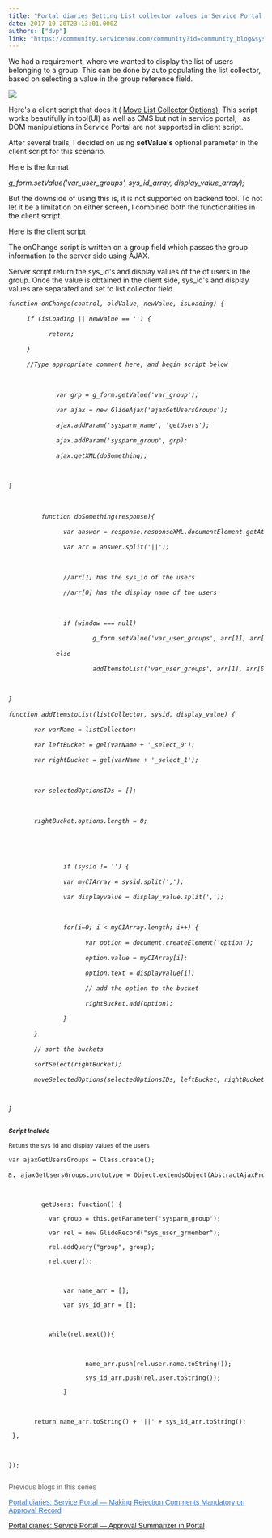 ```yaml
---
title: "Portal diaries Setting List collector values in Service Portal by catalog client script"
date: 2017-10-20T23:13:01.000Z
authors: ["dvp"]
link: "https://community.servicenow.com/community?id=community_blog&sys_id=571da2e5dbd0dbc01dcaf3231f961913"
---
```

<p style="margin-top: auto;">We had a requirement, where we wanted to display the list of users belonging to a group. This can be done by auto populating the list collector, based on selecting a value in the group reference field.</p><p></p><p><img   class="image-1 jive-image" src="f3534ccadbd8d3041dcaf3231f96193d.iix" style="max-width: 1200px; max-height: 900px;"/></p><p></p><p style="margin-top: auto;">Here's a client script that does it ( <a title="ww.servicenowguru.com/scripting/client-scripts-scripting/move-list-collector-options/" href="https://www.servicenowguru.com/scripting/client-scripts-scripting/move-list-collector-options/">Move List Collector Options)</a>. This script works beautifully in tool(UI) as well as CMS but not in service portal,   as DOM manipulations in Service Portal are not supported in client script.</p><p></p><p style="margin-top: auto;">After several trails, I decided on using <strong>setValue's </strong>optional parameter in the client script for this scenario.</p><p style="margin-top: auto;">Here is the format</p><p style="margin-top: auto;"><em>g_form.setValue('var_user_groups', sys_id_array, display_value_array);</em></p><p></p><p style="margin-top: auto;">But the downside of using this is, it is not supported on backend tool. To not let it be a limitation on either screen, I combined both the functionalities in the client script.</p><p></p><p style="margin-top: auto;">Here is the client script</p><p style="margin-top: auto;">The onChange script is written on a group field which passes the group information to the server side using AJAX.</p><p></p><p style="margin-top: auto;">Server script return the sys_id's and display values of the of users in the group. Once the value is obtained in the client side, sys_id's and display values are separated and set to list collector field.</p><p></p><pre __default_attr="javascript" __jive_macro_name="code" class="jive_macro_code _jivemacro_uid_1508512899800319 jive_text_macro" data-renderedposition="601_8_1130_928" jivemacro_uid="_1508512899800319"><p style="margin-top: auto;"><span style="font-size: 9.0pt;"><em>function onChange(control, oldValue, newValue, isLoading) {</em></span></p><p style="margin-top: auto;"><span style="font-size: 9.0pt;"><em>     if (isLoading || newValue == '') {</em></span> </p><p style="margin-top: auto;"><span style="font-size: 9.0pt;"><em>           return;</em></span> </p><p style="margin-top: auto;"><span style="font-size: 9.0pt;"><em>     }</em></span> </p><p style="margin-top: auto;"><span style="font-size: 9.0pt;"><em>     //Type appropriate comment here, and begin script below</em></span> </p><p style="margin-top: auto;"><em>           </em> </p><p style="margin-top: auto;"><span style="font-size: 9.0pt;"><em>             var grp = g_form.getValue('var_group');   </em></span> </p><p style="margin-top: auto;"><span style="font-size: 9.0pt;"><em>             var ajax = new GlideAjax('ajaxGetUsersGroups');</em></span> </p><p style="margin-top: auto;"><span style="font-size: 9.0pt;"><em>             ajax.addParam('sysparm_name', 'getUsers');</em></span> </p><p style="margin-top: auto;"><span style="font-size: 9.0pt;"><em>             ajax.addParam('sysparm_group', grp);</em></span> </p><p style="margin-top: auto;"><span style="font-size: 9.0pt;"><em>             ajax.getXML(doSomething);</em></span> </p><p style="margin-top: auto;"><em>       </em> </p><p style="margin-top: auto;"><span style="font-size: 9.0pt;"><em>}               </em></span> </p><p style="margin-top: auto;"><em>             </em> </p><p style="margin-top: auto;"><span style="font-size: 9.0pt;"><em>         function doSomething(response){</em></span> </p><p style="margin-top: auto;"><span style="font-size: 9.0pt;"><em>               var answer = response.responseXML.documentElement.getAttribute("answer");</em></span> </p><p style="margin-top: auto;"></p><p style="margin-top: auto;"><span style="font-size: 9.0pt;"><em>               var arr = answer.split('||');</em></span> </p><p style="margin-top: auto;"><em>               </em> </p><p style="margin-top: auto;"><span style="font-size: 9.0pt;"><em>               //arr[1] has the sys_id of the users</em></span> </p><p style="margin-top: auto;"><span style="font-size: 9.0pt;"><em>               //arr[0] has the display name of the users</em></span> </p><p style="margin-top: auto;"><em>               </em> </p><p style="margin-top: auto;"><span style="font-size: 9.0pt;"><em>               if (window === null)</em></span> </p><p style="margin-top: auto;"><span style="font-size: 9.0pt;"><em>                       g_form.setValue('var_user_groups', arr[1], arr[0]); // Mobile Compatible</em></span> </p><p style="margin-top: auto;"><span style="font-size: 9.0pt;"><em>             else</em></span> </p><p style="margin-top: auto;"><span style="font-size: 9.0pt;"><em>                       addItemstoList('var_user_groups', arr[1], arr[0]);   </em></span> </p><p style="margin-top: auto;"><em>       </em> </p><p style="margin-top: auto;"><span style="font-size: 9.0pt;"><em>}</em></span> </p><p style="margin-top: auto;"></p><p style="margin-top: auto;"></p><p style="margin-top: auto;"><span style="font-size: 9.0pt;"><em>function addItemstoList(listCollector, sysid, display_value) {</em></span> </p><p style="margin-top: auto;"><span style="font-size: 9.0pt;"><em>       var varName = listCollector;</em></span> </p><p style="margin-top: auto;"><span style="font-size: 9.0pt;"><em>       var leftBucket = gel(varName + '_select_0');</em></span> </p><p style="margin-top: auto;"><span style="font-size: 9.0pt;"><em>       var rightBucket = gel(varName + '_select_1');</em></span> </p><p style="margin-top: auto;"><em>       </em> </p><p style="margin-top: auto;"><span style="font-size: 9.0pt;"><em>       var selectedOptionsIDs = [];</em></span> </p><p style="margin-top: auto;"><em>       </em> </p><p style="margin-top: auto;"><span style="font-size: 9.0pt;"><em>       rightBucket.options.length = 0;</em></span> </p><p style="margin-top: auto;"><em>       </em> </p><p style="margin-top: auto;"><em>       </em> </p><p style="margin-top: auto;"><span style="font-size: 9.0pt;"><em>               if (sysid != '') {</em></span> </p><p style="margin-top: auto;"><span style="font-size: 9.0pt;"><em>               var myCIArray = sysid.split(',');</em></span> </p><p style="margin-top: auto;"><span style="font-size: 9.0pt;"><em>               var displayvalue = display_value.split(',');</em></span> </p><p style="margin-top: auto;"><em>                       </em> </p><p style="margin-top: auto;"><span style="font-size: 9.0pt;"><em>               for(i=0; i &lt; myCIArray.length; i++) {</em></span> </p><p style="margin-top: auto;"><span style="font-size: 9.0pt;"><em>                     var option = document.createElement('option');</em></span> </p><p style="margin-top: auto;"><span style="font-size: 9.0pt;"><em>                     option.value = myCIArray[i];</em></span> </p><p style="margin-top: auto;"><span style="font-size: 9.0pt;"><em>                     option.text = displayvalue[i];</em></span> </p><p style="margin-top: auto;"><span style="font-size: 9.0pt;"><em>                     // add the option to the bucket</em></span> </p><p style="margin-top: auto;"><span style="font-size: 9.0pt;"><em>                     rightBucket.add(option);</em></span> </p><p style="margin-top: auto;"><span style="font-size: 9.0pt;"><em>               }</em></span> </p><p style="margin-top: auto;"><span style="font-size: 9.0pt;"><em>       }</em></span> </p><p style="margin-top: auto;"><span style="font-size: 9.0pt;"><em>       // sort the buckets</em></span> </p><p style="margin-top: auto;"><span style="font-size: 9.0pt;"><em>       sortSelect(rightBucket);</em></span> </p><p style="margin-top: auto;"></p><p style="margin-top: auto;"><span style="font-size: 9.0pt;"><em>       moveSelectedOptions(selectedOptionsIDs, leftBucket, rightBucket, '--None--');</em></span> </p><p style="margin-top: auto;"><em>       </em> </p><p style="margin-top: auto;"><span style="font-size: 9.0pt;"><em>}</em></span></p></pre><p style="margin-top: auto;"></p><p style="margin-top: auto;"><span style="font-size: 9.0pt;"><strong><em>Script Include</em></strong></span></p><p style="margin-top: auto;"><span style="font-size: 9.0pt;">Retuns the sys_id and display values of the users </span></p><pre __default_attr="javascript" __jive_macro_name="code" class="_jivemacro_uid_15085129128655987 jive_macro_code jive_text_macro" data-renderedposition="1586_8_1130_357" jivemacro_uid="_15085129128655987"><p style="margin-top: auto;"><span style="font-size: 9.0pt;">var ajaxGetUsersGroups = Class.create(); </span></p><ol style="list-style-type: lower-alpha;"><li><span style="font-size: 9.0pt;">ajaxGetUsersGroups.prototype = Object.extendsObject(AbstractAjaxProcessor, { </span></li></ol><p style="margin-top: auto;">   </p><p style="margin-top: auto;"><span style="font-size: 9.0pt;">         getUsers: function() { </span></p><p style="margin-top: auto;"><span style="font-size: 9.0pt;">           var group = this.getParameter('sysparm_group'); </span></p><p style="margin-top: auto;"><span style="font-size: 9.0pt;">           var rel = new GlideRecord("sys_user_grmember"); </span></p><p style="margin-top: auto;"><span style="font-size: 9.0pt;">           rel.addQuery("group", group);   </span></p><p style="margin-top: auto;"><span style="font-size: 9.0pt;">           rel.query(); </span></p><p style="margin-top: auto;">   </p><p style="margin-top: auto;"><span style="font-size: 9.0pt;">               var name_arr = []; </span></p><p style="margin-top: auto;"><span style="font-size: 9.0pt;">               var sys_id_arr = []; </span></p><p style="margin-top: auto;">                 </p><p style="margin-top: auto;"><span style="font-size: 9.0pt;">           while(rel.next()){ </span></p><p style="margin-top: auto;">                           </p><p style="margin-top: auto;"><span style="font-size: 9.0pt;">                     name_arr.push(rel.user.name.toString()); </span></p><p style="margin-top: auto;"><span style="font-size: 9.0pt;">                     sys_id_arr.push(rel.user.toString()); </span></p><p style="margin-top: auto;"><span style="font-size: 9.0pt;">               } </span></p><p style="margin-top: auto;">         </p><p style="margin-top: auto;"><span style="font-size: 9.0pt;">       return name_arr.toString() + '||' + sys_id_arr.toString();         </span></p><p style="margin-top: auto;"><span style="font-size: 9.0pt;"> },         </span></p><p style="margin-top: auto;">                                                                                                 </p><p style="margin-top: auto;"><span style="font-size: 9.0pt;">}); </span></p></pre><p></p><p></p><p style="font-family: arial, sans-serif; color: #666666;">Previous blogs in this series</p><p style="font-family: arial, sans-serif; color: #666666;"><a title="" _jive_internal="true" data-containerid="1007" data-containertype="37" data-objectid="6415" data-objecttype="38" href="/community?id=community_blog&sys_id=228da669dbd0dbc01dcaf3231f9619f3" style="font-weight: inherit; font-style: inherit; font-family: inherit; color: #3778c7;">Portal diaries: Service Portal — Making Rejection Comments Mandatory on Approval Record</a></p><p style="font-family: arial, sans-serif; color: #666666;"><a __default_attr="6416" __jive_macro_name="blogpost" class="jive_macro jive_macro_blogpost" data-orig-content="Portal diaries: Service Portal — Approval Summarizer in Portal" data-renderedposition="2028.78125_8_402_16" href="/community?id=community_blog&sys_id=ac4daee5dbd0dbc01dcaf3231f96193b" modifiedtitle="true" title="Portal diaries: Service Portal — Approval Summarizer in Portal">Portal diaries: Service Portal — Approval Summarizer in Portal</a></p>